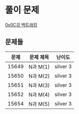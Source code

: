 # 풀이 문제

[0x0C강 백트래킹](https://www.acmicpc.net/workbook/view/7315)

## 문제들

| 문제  | 문제 제목 |  난이도  |
| :---: | :-------: | :------: |
| 15649 | N과 M(1)  | silver 3 |
| 15650 | N과 M(2)  | silver 3 |
| 15651 | N과 M(3)  | silver 3 |
| 15652 | N과 M(4)  | silver 3 |
| 15654 | N과 M(5)  | silver 3 |

